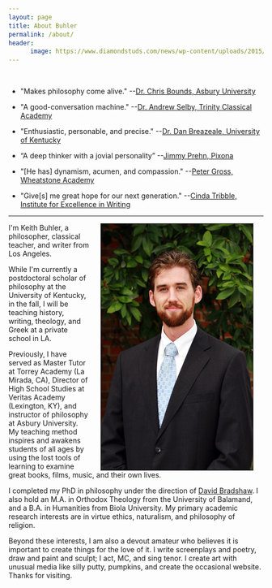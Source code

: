 ```yaml
---
layout: page
title: About Buhler
permalink: /about/
header:
      image: https://www.diamondstuds.com/news/wp-content/uploads/2015/06/UDR_3.0_LosAngeles.jpg
--- 
```


<br> 

* "Makes philosophy come alive."  --[Dr. Chris Bounds, Asbury University](https://www.asbury.edu/academics/departments/christian-studies-philosophy/faculty-staff/chris-bounds)

* "A good-conversation machine." --[Dr. Andrew Selby, Trinity Classical Academy](https://baylor.academia.edu/AndrewSelby)

* "Enthusiastic, personable, and precise." --[Dr. Dan Breazeale, University of Kentucky](https://philosophy.as.uky.edu/users/breazeal)
* “A deep thinker with a jovial personality” --[Jimmy Prehn, Pixona](https://www.linkedin.com/in/jrprehn/)

*  "[He has] dynamism, acumen, and compassion."   --[Peter Gross, Wheatstone Academy](http://www.wheatstoneministries.com/people/)

* "Give[s] me great hope for our next generation." --[Cinda Tribble, Institute for Excellence in Writing](http://iew.com/cinda-tribble)

--------

<img src="/images/keithbuhler-golden.jpg" align="right" hspace="20" border="1px">

I'm Keith Buhler, a philosopher, classical teacher, and writer from Los Angeles. 

While I'm currently a postdoctoral scholar of philosophy at the University of Kentucky, in the fall, I will be teaching history, writing, theology, and Greek at a private school in LA. 

Previously, I have served as Master Tutor at Torrey Academy (La Mirada, CA), Director of High School Studies at Veritas Academy  (Lexington, KY), and instructor of philosophy at Asbury University. My teaching method inspires and awakens students of all ages by using the lost tools of learning to examine great books, films, music, and their own lives. 

I completed my PhD in philosophy under the direction of [David Bradshaw](https://uky.academia.edu/DBradshaw). I also hold an M.A. in Orthodox Theology from the University of Balamand, and a B.A. in Humanities from Biola University.  My primary academic research interests are in virtue ethics, naturalism, and philosophy of religion.

Beyond these interests, I am also a devout amateur who believes it is important to create things for the love of it. I write screenplays and poetry, draw and paint and sculpt; I act, MC, and sing tenor. I create art with unusual media like silly putty, pumpkins, and create the occasional website. Thanks for visiting. 

